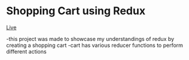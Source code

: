 # Shopping Cart using Redux

[Live](https://redux-game-shopping-cart.netlify.app/)

-this project was made to showcase my understandings of redux by creating a shopping cart
-cart has various reducer functions to perform different actions


